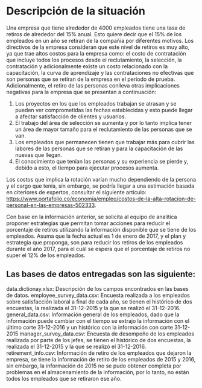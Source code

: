 # Descripción de la situación

Una empresa que tiene alrededor de 4000 empleados tiene una tasa de retiros de alrededor del 15% anual. Esto quiere decir que el 15% de los empleados en un año se retiran de la compañía por diferentes motivos. Los directivos de la empresa consideran que este nivel de retiros es muy alto, ya que trae altos costos para la empresa como: el costo de contratación que incluye todos los procesos desde el reclutamiento, la selección, la contratación y adicionalmente existe un costo relacionado con la capacitación, la curva de aprendizaje y las contrataciones no efectivas que son personas que se retiran de la empresa en el periodo de prueba. Adicionalmente, el retiro de las personas conlleva otras implicaciones negativas para la empresa que se presentan a continuación:

1.	Los proyectos en los que los empleados trabajan se atrasan y se pueden ver comprometidas las fechas establecidas y esto puede llegar a afectar satisfacción de clientes y usuarios.
2.	El trabajo del área de selección se aumenta y por lo tanto implica tener un área de mayor tamaño para el reclutamiento de las personas que se van.
3.	Los empleados que permanecen tienen que trabajar más para cubrir las labores de las personas que se retiran y para la capacitación de las nuevas que llegan.
4.	El conocimiento que tenían las personas y su experiencia se pierde y, debido a esto, el tiempo para ejecutar procesos aumenta.

Los costos que implica la rotación varían mucho dependiendo de la persona y el cargo que tenía, sin embargo, se podría llegar a una estimación basada en citeriores de expertos, consultar el siguiente artículo: https://www.portafolio.co/economia/empleo/costos-de-la-alta-rotacion-de-personal-en-las-empresas-502333. 

Con base en la información anterior, se solicita al equipo de analítica proponer estrategias que permitan tomar acciones para reducir el porcentaje de retiros utilizando la información disponible que se tiene de los empleados. Asuma que la fecha actual es 1 de enero de 2017, y el plan y estrategia que proponga, son para reducir los retiros de los empleados durante el año 2017, para el cuál se espera que el porcentaje de retiros no super el 12% de los empleados.

## Las bases de datos entregadas son las siguiente:

data.dictionay.xlsx:  Descripción de los campos encontrados en las bases de datos.
employee_survey_data.csv:  Encuesta realizada a los empleados sobre satisfacción laboral a final de cada año, se tienen el histórico de dos encuestas, la realizada el 31-12-2015 y la que se realizó el 31-12-2016.
general_data.csv: Información general de los empleados, dado que la información puede cambiar con el tiempo se extrajo la información con el último corte 31-12-2016 y un histórico con la información con corte 31-12-2015
manager_survey_data.csv: Encuesta de desempeño de los empleados realizada por parte de los jefes, se tienen el histórico de dos encuestas, la realizada el 31-12-2015 y la que se realizó el 31-12-2016.
retirement_info.csv: Información de retiro de los empleados que dejaron la empresa, se tiene la información de retiro de los empleados de 2015 y 2016, sin embargo, la información de 2015 no se pudo obtener completa por problemas en el almacenamiento de la información, por lo tanto, no están todos los empleados que se retiraron ese año.
